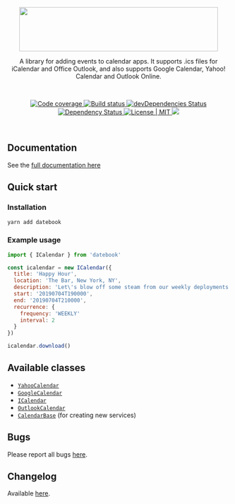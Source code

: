 <p align="center">
  <a href="https://jshor.github.io/datebook/">
    <img src="https://raw.githubusercontent.com/jshor/datebook/master/manual/assets/logo.png" width="450" height="100" />
  </a>
</p>

<p align="center">A library for adding events to calendar apps. It supports .ics files for iCalendar and Office Outlook, and also supports Google Calendar, Yahoo! Calendar and Outlook Online.</p>

<br>

<p align="center">
  <a href="https://codecov.io/gh/jshor/datebook">
    <img src="https://img.shields.io/codecov/c/github/jshor/datebook.svg?style=flat-square"
         alt="Code coverage">
  </a>

  <a href="hhttps://travis-ci.org/jshor/datebook">
    <img src="https://img.shields.io/travis/jshor/datebook.svg?style=flat-square"
         alt="Build status">
  </a>

  <a href="https://david-dm.org/jshor/datebook#info=devDependencies">
    <img src="https://img.shields.io/david/jshor/datebook.svg?style=flat-square"
         alt="devDependencies Status">
  </a>

  <a href="https://david-dm.org/jshor/datebook#info=dependencies">
    <img src="https://img.shields.io/david/jshor/datebook.svg?style=flat-square"
         alt="Dependency Status">
  </a>

  <a href="LICENSE.md">
    <img src="http://img.shields.io/:license-MIT-blue.svg?style=flat-square"
         alt="License | MIT">
  </a>

  <a href="https://npmjs.com/packages/datebook">
    <img src="http://img.shields.io/npm/v/datebook.svg?style=flat-square" />
  </a>
</p>

<br>

## Documentation

See the [full documentation here](https://jshor.github.io/datebook/)

## Quick start

### Installation

```sh
yarn add datebook
```

### Example usage

```js
import { ICalendar } from 'datebook'

const icalendar = new ICalendar({
  title: 'Happy Hour',
  location: 'The Bar, New York, NY',
  description: 'Let\'s blow off some steam from our weekly deployments to enjoy a tall cold one!',
  start: '20190704T190000',
  end: '20190704T210000',
  recurrence: {
    frequency: 'WEEKLY'
    interval: 2
  }
})

icalendar.download()
```

## Available classes

* [`YahooCalendar`](https://jshor.github.io/datebook/class/src/YahooCalendar.js~YahooCalendar.html)
* [`GoogleCalendar`](https://jshor.github.io/datebook/class/src/GoogleCalendar.js~GoogleCalendar.html)
* [`ICalendar`](https://jshor.github.io/datebook/class/src/ICalendar.js~ICalendar.html)
* [`OutlookCalendar`](https://jshor.github.io/datebook/class/src/OutlookCalendar.js~OutlookCalendar.html)
* [`CalendarBase`](https://jshor.github.io/datebook/class/src/CalendarBase.js~CalendarBase.html) (for creating new services)

## Bugs

Please report all bugs [here](https://github.com/jshor/angular-addtocalendar/issues).

## Changelog

Available [here](https://github.com/jshor/angular-addtocalendar/blob/master/CHANGELOG.md).
